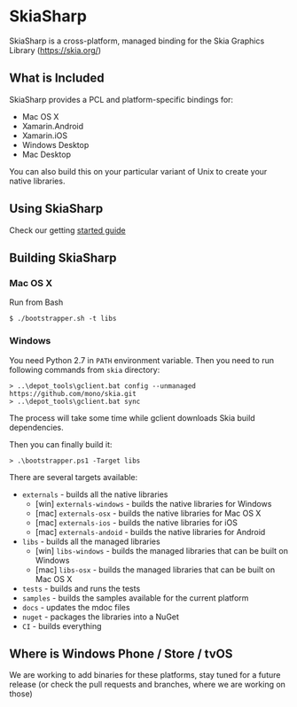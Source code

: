 # SkiaSharp

SkiaSharp is a cross-platform, managed binding for the 
Skia Graphics Library (https://skia.org/)

## What is Included

SkiaSharp provides a PCL and platform-specific bindings for:

 - Mac OS X
 - Xamarin.Android
 - Xamarin.iOS
 - Windows Desktop
 - Mac Desktop

You can also build this on your particular variant of Unix
to create your native libraries.

## Using SkiaSharp

Check our getting [started guide](https://developer.xamarin.com/guides/cross-platform/drawing/)

## Building SkiaSharp

### Mac OS X

Run from Bash

    $ ./bootstrapper.sh -t libs

### Windows

You need Python 2.7 in `PATH` environment variable. Then you need to run following commands from `skia` directory:

    > ..\depot_tools\gclient.bat config --unmanaged https://github.com/mono/skia.git
    > ..\depot_tools\gclient.bat sync

The process will take some time while gclient downloads Skia build dependencies.

Then you can finally build it:

    > .\bootstrapper.ps1 -Target libs



There are several targets available:

 - `externals` - builds all the native libraries
   - [win] `externals-windows` - builds the native libraries for Windows
   - [mac] `externals-osx` - builds the native libraries for Mac OS X
   - [mac] `externals-ios` - builds the native libraries for iOS
   - [mac] `externals-andoid` - builds the native libraries for Android
 - `libs` - builds all the managed libraries
   - [win] `libs-windows` - builds the managed libraries that can be built on Windows
   - [mac] `libs-osx` - builds the managed libraries that can be built on Mac OS X
 - `tests` - builds and runs the tests
 - `samples` - builds the samples available for the current platform
 - `docs` - updates the mdoc files
 - `nuget` - packages the libraries into a NuGet
 - `CI` - builds everything

## Where is Windows Phone / Store / tvOS
 
We are working to add binaries for these platforms, stay tuned for a future release
(or check the pull requests and branches, where we are working on those)
